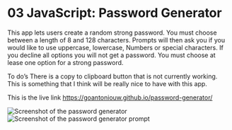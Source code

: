 # 03 JavaScript: Password Generator

This app lets users create a random strong password. You must choose between a length of 8 and 128 characters. Prompts will then ask you if you would like to use uppercase, lowercase,
Numbers or special characters. If you decline all options you will not get a password. You must choose at lease one option for a strong password.

To do’s
There is a copy to clipboard button that is not currently working. This is something that I think will be really nice to have with this app.

This is the live link
https://goantoniouw.github.io/password-generator/

![Screenshot of the password generator](images/screenshot1)
![Screenshot of the password generator prompt](images/screenshot2)
